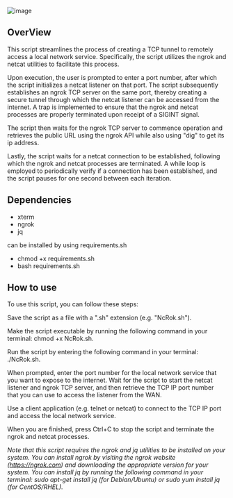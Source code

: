 
![image](https://user-images.githubusercontent.com/97190263/224490324-d0bae906-10a9-45d9-b596-9281ae003b29.png)



## OverView ## 

This script streamlines the process of creating a TCP tunnel to remotely access a local network service. Specifically, the script utilizes the ngrok and netcat utilities to facilitate this process.

Upon execution, the user is prompted to enter a port number, after which the script initializes a netcat listener on that port. The script subsequently establishes an ngrok TCP server on the same port, thereby creating a secure tunnel through which the netcat listener can be accessed from the internet. A trap is implemented to ensure that the ngrok and netcat processes are properly terminated upon receipt of a SIGINT signal.

The script then waits for the ngrok TCP server to commence operation and retrieves the public URL using the ngrok API while also using "dig" to get its ip address.

Lastly, the script waits for a netcat connection to be established, following which the ngrok and netcat processes are terminated. A while loop is employed to periodically verify if a connection has been established, and the script pauses for one second between each iteration.

## Dependencies ##

* xterm
* ngrok
* jq

can be installed by using requirements.sh
* chmod +x requirements.sh
* bash requirements.sh





## How to use ##

To use this script, you can follow these steps:

Save the script as a file with a ".sh" extension (e.g. "NcRok.sh").

Make the script executable by running the following command in your terminal: chmod +x NcRok.sh.

Run the script by entering the following command in your terminal: ./NcRok.sh.

When prompted, enter the port number for the local network service that you want to expose to the internet.
Wait for the script to start the netcat listener and ngrok TCP server, and then retrieve the TCP IP port number that you can use to access the listener from the WAN.

Use a client application (e.g. telnet or netcat) to connect to the TCP IP port and access the local network service.

When you are finished, press Ctrl+C to stop the script and terminate the ngrok and netcat processes.

*Note that this script requires the ngrok and jq utilities to be installed on your system. You can install ngrok by visiting the ngrok website (https://ngrok.com) and downloading the appropriate version for your system. You can install jq by running the following command in your terminal: sudo apt-get install jq (for Debian/Ubuntu) or sudo yum install jq (for CentOS/RHEL).*




